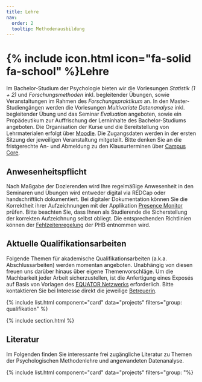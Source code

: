 ```yaml
---
title: Lehre
nav:
  order: 2
  tooltip: Methodenausbildung
---
```


# {% include icon.html icon="fa-solid fa-school" %}Lehre

Im Bachelor-Studium der Psychologie bieten wir die Vorlesungen *Statistik (1 + 2)* und *Forschungsmethoden* inkl. begleitender Übungen, sowie Veranstaltungen im Rahmen des *Forschungspraktikum* an. In den Master-Studiengängen werden die Vorlesungen *Multivariate Datenanalyse* inkl. begleitender Übung und das Seminar *Evaluation* angeboten, sowie ein Propädeutikum zur Auffrischung der Lerninhalte des Bachelor-Studiums angeboten.
Die Organisation der Kurse und die Bereitstellung von Lehrmaterialen erfolgt über [Moodle](https://moodle.psychologische-hochschule.de). Die Zugangsdaten werden in der ersten Sitzung der jeweiligen Veranstaltung mitgeteilt. Bitte denken Sie an die fristgerechte An- und Abmeldung zu den Klausurterminen über [Campus Core](https://cc.phb.de).

## Anwesenheitspflicht

Nach Maßgabe der Dozierenden wird Ihre regelmäßige Anwesenheit in den Seminaren und Übungen wird entweder digital via REDCap oder handschriftlich dokumentiert. Bei digitaler Dokumentation können Sie die Korrektheit ihrer Aufzeichnungen mit der Applikation [Presence Monitor](https://psyquant.shinyapps.io/PresenceMonitor/) prüfen. Bitte beachten Sie, dass Ihnen als Studierende die Sicherstellung der korrekten Aufzeichnung selbst obliegt. Die entsprechenden Richtlinien können der [Fehlzeitenregelung](https://www.psychologische-hochschule.de/wp-content/uploads/2024/05/Fehlzeitenregelung2024.pdf) der PHB entnommen wird.


## Aktuelle Qualifikationsarbeiten

Folgende Themen für akademische Qualifikationsarbeiten (a.k.a. Abschlussarbeiten) werden momentan angeboten. Unabhängig von diesen freuen uns darüber hinaus über eigene Themenvorschläge. Um die Machbarkeit jeder Arbeit sicherzustellen, ist die Anfertigung eines Exposés auf Basis von Vorlagen des [EQUATOR Netzwerks](https://www.equator-network.org/) erforderlich. Bitte kontaktieren Sie bei Interesse direkt die jeweilige [Betreuerin](http://methodenlehre.phb.de/team).

{% include list.html component="card" data="projects" filters="group: qualifikation" %}

{% include section.html %}

## Literatur

Im Folgenden finden Sie interessante frei zugängliche Literatur zu Themen der Psychologischen Methodenlehre und angewandeten Datenanalyse.

{% include list.html component="card" data="projects" filters="group: "%}
